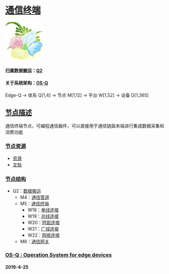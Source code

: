 ﻿# [通信终端](https://github.com/OS-Q/M5) 
[![sites](OS-Q/OS-Q.png)](http://www.OS-Q.com)
#### 归属数据搬运：[Q2](https://github.com/OS-Q/Q2)
#### 关于系统架构：[OS-Q](https://github.com/OS-Q/OS-Q)
Edge-Q -> 体系 Q[1,4] -> 节点 M[1,12] -> 平台 W[1,52] -> 设备 D[1,365]
## [节点描述](https://github.com/OS-Q/M5/wiki) 

通信终端节点，可编程通信器件，可以直接用于通信链路末端进行集成数据采集和消费功能

### [节点资源](https://github.com/OS-Q/M5) 

- [资源](src/)
- [文档](docs/)

### [节点结构](https://github.com/OS-Q/M5) 
* Q2：[数据搬运](https://github.com/OS-Q/Q2)
    * M4：[通信管道](https://github.com/OS-Q/M4)
    * M5：[通信终端](https://github.com/OS-Q/M5)
		* W18：[单线连接](https://github.com/OS-Q/W18)
		* W19：[总线连接](https://github.com/OS-Q/W19)
        * W20：[短距连接](https://github.com/OS-Q/W20)
        * W21：[广域连接](https://github.com/OS-Q/W21)
        * W22：[网络连接](https://github.com/OS-Q/W22)
    * M6：[通信网关](https://github.com/OS-Q/M6)

### [OS-Q : Operation System for edge devices](http://www.OS-Q.com/Edge/M5)
####  2019-4-25 
